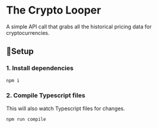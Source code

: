 # The Crypto Looper

A simple API call that grabs all the historical pricing data for cryptocurrencies.

## 🚀Setup

### 1. Install dependencies

```bash
npm i
```

### 2. Compile Typescript files

This will also watch Typescript files for changes.

```bash
npm run compile
```
